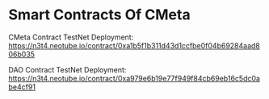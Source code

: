 # Smart Contracts Of CMeta 

CMeta Contract TestNet Deployment:
https://n3t4.neotube.io/contract/0xa1b5f1b311d43d1ccfbe0f04b69284aad806b035

DAO Contract TestNet Deployment:
https://n3t4.neotube.io/contract/0xa979e6b19e77f949f84cb69eb16c5dc0abe4cf91

 
